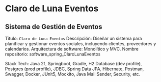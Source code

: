 # Claro de Luna Eventos

## Sistema de Gestión de Eventos

Título: `Claro de Luna Eventos`
Descripción: Diseñar un sistema para planificar y gestionar eventos sociales, incluyendo clientes, proveedores y calendarios.
Arquitectura de software: Monolítico y MVC.
Nombre repositorio: software_spring_ClaroLunaEventos

Stack Tech: Java 21, Springboot, Gradle, H2 Database (dev profile), Postgres (prod profile), JDBC, Spring Data JPA, Hibernate, Postman, Swagger, Docker, JUnit5, Mockito, Java Mail Sender, Security, etc.
